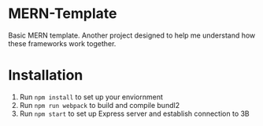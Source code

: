 # MERN-Template
Basic MERN template. Another project designed to help me understand how these frameworks work together.

# Installation
1. Run `npm install` to set up your enviornment
2. Run `npm run webpack` to build and compile bundl2
3. Run `npm start` to set up Express server and establish connection to 3B
